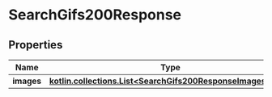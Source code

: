 
# SearchGifs200Response

## Properties
Name | Type | Description | Notes
------------ | ------------- | ------------- | -------------
**images** | [**kotlin.collections.List&lt;SearchGifs200ResponseImagesInner&gt;**](SearchGifs200ResponseImagesInner.md) |  |  [optional]



